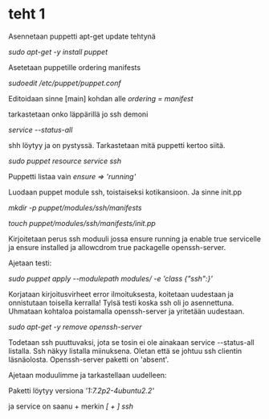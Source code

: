# teht 1

Asennetaan puppetti apt-get update tehtynä

_sudo apt-get -y install puppet_

Asetetaan puppetille ordering manifests

_sudoedit /etc/puppet/puppet.conf_

Editoidaan sinne [main] kohdan alle _ordering = manifest_

tarkastetaan onko läppärillä jo ssh demoni

_service --status-all_

shh löytyy ja on pystyssä. Tarkastetaan mitä puppetti kertoo siitä.

_sudo puppet resource service ssh_

Puppetti listaa vain _ensure => 'running'_

Luodaan puppet module ssh, toistaiseksi kotikansioon. Ja sinne init.pp

_mkdir -p puppet/modules/ssh/manifests_

_touch puppet/modules/ssh/manifests/init.pp_

Kirjoitetaan perus ssh moduuli jossa ensure running ja enable true servicelle ja
ensure installed ja allowcdrom true packagelle openssh-server.

Ajetaan testi:

_sudo puppet apply --modulepath modules/ -e 'class {"ssh":}'_

Korjataan kirjoitusvirheet error ilmoituksesta, koitetaan uudestaan ja onnistutaan 
toisella kerralla! Tylsä testi koska ssh oli jo asennettuna. Uhmataan kohtaloa
poistamalla openssh-server ja yritetään uudestaan.

_sudo apt-get -y remove openssh-server_

Todetaan ssh puuttuvaksi, jota se tosin ei ole ainakaan service --status-all listalla.
Ssh näkyy listalla miinuksena. 
Oletan että se johtuu ssh clientin läsnäolosta. Openssh-server paketti on 'absent'.

Ajetaan moduulimme ja tarkastellaan uudelleen: 

Paketti löytyy versiona _'1:7.2p2-4ubuntu2.2'_

ja service on saanu + merkin  _[ + ]  ssh_
